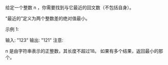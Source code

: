 给定一个整数 n ，你需要找到与它最近的回文数（不包括自身）。

“最近的”定义为两个整数差的绝对值最小。

示例 1:

输入: "123"
输出: "121"
注意:

n 是由字符串表示的正整数，其长度不超过18。
如果有多个结果，返回最小的那个。

